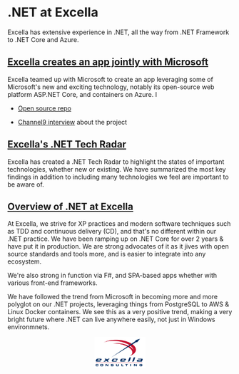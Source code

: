 # .NET at Excella

Excella has extensive experience in .NET, all the way from .NET Framework to .NET Core and Azure. 

## [Excella creates an app jointly with Microsoft](https://githib.com/excellalabs/skillustrator)

Excella teamed up with Microsoft to create an app leveraging some of Microsoft's new and exciting technology, notably its open-source web platform ASP.NET Core, and containers on Azure. I

* [Open source repo](https://githib.com/excellalabs/skillustrator)

* [Channel9 interview](https://channel9.msdn.com/Blogs/DevRadio/DR1745) about the project

## [Excella's .NET Tech Radar](https://pages.excellalabs.com/dotnet-radar)

Excella has created a .NET Tech Radar to highlight the states of important technologies, whether new or existing. We have summarized the most key findings in addition to including many technologies we feel are important to be aware of.

## [Overview of .NET at Excella](https://www.excella.com/services/software-development)

At Excella, we strive for XP practices and modern software techniques such as TDD and continuous delivery (CD), and that's no different within our .NET practice. We have been ramping up on .NET Core for over 2 years & have put it in production. We are strong advocates of it as it jives with open source standards and tools more, and is easier to integrate into any ecosystem.

We're also strong in function via F#, and SPA-based apps whether with various front-end frameworks.

We have followed the trend from Microsoft in becoming more and more polyglot on our .NET projects, leveraging things from PostgreSQL to AWS & Linux Docker containers. We see this as a very positive trend, making a very bright future where .NET can live anywhere easily, not just in Windows environmnets.

<p style="text-align:center"><a href="https://excella.com"><img style="width:115px" src="images/Excella_Logo_Color.png" alt="Excella" /></a></p>